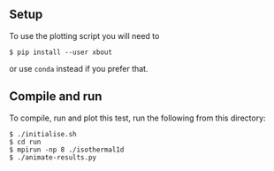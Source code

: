 Setup
-----
To use the plotting script you will need to
```shell
$ pip install --user xbout
```
or use `conda` instead if you prefer that.

Compile and run
---------------
To compile, run and plot this test, run the following from this directory:
```shell
$ ./initialise.sh
$ cd run
$ mpirun -np 8 ./isothermal1d
$ ./animate-results.py
```
